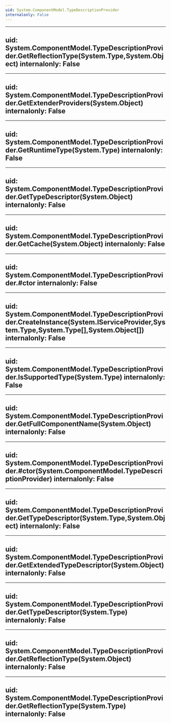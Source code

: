 ```yaml
---
uid: System.ComponentModel.TypeDescriptionProvider
internalonly: False
---
```


---
uid: System.ComponentModel.TypeDescriptionProvider.GetReflectionType(System.Type,System.Object)
internalonly: False
---

---
uid: System.ComponentModel.TypeDescriptionProvider.GetExtenderProviders(System.Object)
internalonly: False
---

---
uid: System.ComponentModel.TypeDescriptionProvider.GetRuntimeType(System.Type)
internalonly: False
---

---
uid: System.ComponentModel.TypeDescriptionProvider.GetTypeDescriptor(System.Object)
internalonly: False
---

---
uid: System.ComponentModel.TypeDescriptionProvider.GetCache(System.Object)
internalonly: False
---

---
uid: System.ComponentModel.TypeDescriptionProvider.#ctor
internalonly: False
---

---
uid: System.ComponentModel.TypeDescriptionProvider.CreateInstance(System.IServiceProvider,System.Type,System.Type[],System.Object[])
internalonly: False
---

---
uid: System.ComponentModel.TypeDescriptionProvider.IsSupportedType(System.Type)
internalonly: False
---

---
uid: System.ComponentModel.TypeDescriptionProvider.GetFullComponentName(System.Object)
internalonly: False
---

---
uid: System.ComponentModel.TypeDescriptionProvider.#ctor(System.ComponentModel.TypeDescriptionProvider)
internalonly: False
---

---
uid: System.ComponentModel.TypeDescriptionProvider.GetTypeDescriptor(System.Type,System.Object)
internalonly: False
---

---
uid: System.ComponentModel.TypeDescriptionProvider.GetExtendedTypeDescriptor(System.Object)
internalonly: False
---

---
uid: System.ComponentModel.TypeDescriptionProvider.GetTypeDescriptor(System.Type)
internalonly: False
---

---
uid: System.ComponentModel.TypeDescriptionProvider.GetReflectionType(System.Object)
internalonly: False
---

---
uid: System.ComponentModel.TypeDescriptionProvider.GetReflectionType(System.Type)
internalonly: False
---
